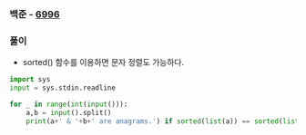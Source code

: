 ### 백준  - [6996](https://www.acmicpc.net/problem/6996)

### 풀이

* sorted() 함수를 이용하면 문자 정렬도 가능하다.

```Python
import sys
input = sys.stdin.readline

for _ in range(int(input())):
    a,b = input().split()
    print(a+' & '+b+' are anagrams.') if sorted(list(a)) == sorted(list(b)) else  print(a+' & '+b+' are NOT anagrams.')
```

